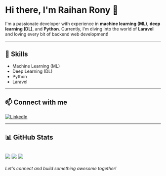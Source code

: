 # Hi there, I'm Raihan Rony 👋

I'm a passionate developer with experience in **machine learning (ML)**, **deep learning (DL)**, and **Python**. Currently, I'm diving into the world of **Laravel** and loving every bit of backend web development!

---

## 🚀 Skills

- Machine Learning (ML)
- Deep Learning (DL)
- Python
- Laravel

---

## 📫 Connect with me

[![LinkedIn](https://img.shields.io/badge/LinkedIn-blue?logo=linkedin&logoColor=white)](https://www.linkedin.com/in/raihan-rony-a461121a1/)

---

## 📊 GitHub Stats

![](http://github-profile-summary-cards.vercel.app/api/cards/profile-details?username=Moskov-1&theme=github_dark)
![](http://github-profile-summary-cards.vercel.app/api/cards/repos-per-language?username=Moskov-1&theme=vision_friendly_dark)
![](http://github-profile-summary-cards.vercel.app/api/cards/repos-per-language?username=Moskov-1&theme=vision_friendly_dark)
---

*Let's connect and build something awesome together!*
